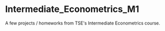 # Intermediate_Econometrics_M1

A few projects / homeworks from TSE's Intermediate Econometrics course.

